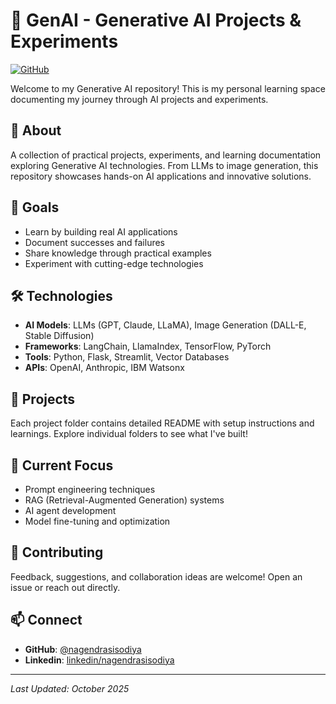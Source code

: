 # 🤖 GenAI - Generative AI Projects & Experiments

[![GitHub](https://img.shields.io/badge/GitHub-nagendrasisodiya-blue?style=flat&logo=github)](https://github.com/nagendrasisodiya)

Welcome to my Generative AI repository! This is my personal learning space documenting my journey through AI projects and experiments.

## 🌟 About

A collection of practical projects, experiments, and learning documentation exploring Generative AI technologies. From LLMs to image generation, this repository showcases hands-on AI applications and innovative solutions.

## 🎯 Goals

- Learn by building real AI applications
- Document successes and failures
- Share knowledge through practical examples
- Experiment with cutting-edge technologies

## 🛠️ Technologies

- **AI Models**: LLMs (GPT, Claude, LLaMA), Image Generation (DALL-E, Stable Diffusion)
- **Frameworks**: LangChain, LlamaIndex, TensorFlow, PyTorch
- **Tools**: Python, Flask, Streamlit, Vector Databases
- **APIs**: OpenAI, Anthropic, IBM Watsonx

## 🚀 Projects

Each project folder contains detailed README with setup instructions and learnings. Explore individual folders to see what I've built!

## 🔄 Current Focus

- Prompt engineering techniques
- RAG (Retrieval-Augmented Generation) systems
- AI agent development
- Model fine-tuning and optimization

## 🤝 Contributing

Feedback, suggestions, and collaboration ideas are welcome! Open an issue or reach out directly.

## 📫 Connect

- **GitHub**: [@nagendrasisodiya](https://github.com/nagendrasisodiya)
- **Linkedin**: [linkedin/nagendrasisodiya](https://www.linkedin.com/in/nagendrasisodiya/)

---


*Last Updated: October 2025*
